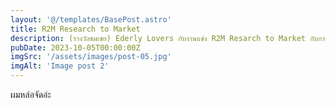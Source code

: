 ```yaml
---
layout: '@/templates/BasePost.astro'
title: R2M Research to Market
description: (รางวัลชมเชย) Ederly Lovers กับงานแข่ง R2M Resarch to Market กับการแข่งพิชชิ่งรอบมหาลัย
pubDate: 2023-10-05T00:00:00Z
imgSrc: '/assets/images/post-05.jpg'
imgAlt: 'Image post 2'
---
```


ผมหล่อจัดอ่ะ
